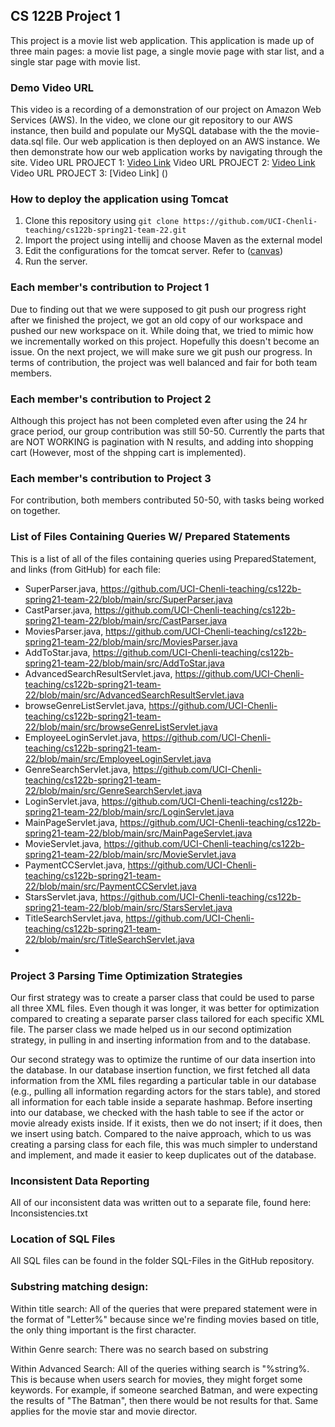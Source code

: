 ## CS 122B Project 1

This project is a movie list web application. This application is made up of three main pages: a movie list page, a single movie page with star list, and a single star page with movie list.

### Demo Video URL

This video is a recording of a demonstration of our project on Amazon Web Services (AWS). In the video, we clone our git repository to our AWS instance, then build and populate our MySQL database with the the movie-data.sql file. Our web application is then deployed on an AWS instance. We then demonstrate how our web application works by navigating through the site.
Video URL PROJECT 1: [Video Link](https://drive.google.com/file/d/1s6JTrQert-9AaPNvnPzMKgnN08Rd1UaK/view?usp=sharing)
Video URL PROJECT 2: [Video Link](https://www.youtube.com/watch?v=oDBuBBeYzPM)
Video URL PROJECT 3: [Video Link] ()

### How to deploy the application using Tomcat

1. Clone this repository using `git clone https://github.com/UCI-Chenli-teaching/cs122b-spring21-team-22.git`
2. Import the project using intellij and choose Maven as the external model
3. Edit the configurations for the tomcat server. Refer to ([canvas](https://canvas.eee.uci.edu/courses/36596/pages/intellij-idea-tomcat-configuration))
4. Run the server.

### Each member's contribution to Project 1

Due to finding out that we were supposed to git push our progress right after we finished the project, we got an old copy of our workspace and pushed our new workspace on it. While doing that, we tried to mimic how we incrementally worked on this project. Hopefully this doesn't become an issue. On the next project, we will make sure we git push our progress. In terms of contribution, the project was well balanced and fair for both team members.

### Each member's contribution to Project 2

Although this project has not been completed even after using the 24 hr grace period, our group contribution was still 50-50. Currently the parts that are NOT WORKING is pagination with N results, and adding into shopping cart (However, most of the shpping cart is implemented).

### Each member's contribution to Project 3
For contribution, both members contributed 50-50, with tasks being worked on together.


### List of Files Containing Queries W/ Prepared Statements
This is a list of all of the files containing queries using PreparedStatement, and links (from GitHub) for each file:
- SuperParser.java, https://github.com/UCI-Chenli-teaching/cs122b-spring21-team-22/blob/main/src/SuperParser.java
- CastParser.java, https://github.com/UCI-Chenli-teaching/cs122b-spring21-team-22/blob/main/src/CastParser.java
- MoviesParser.java, https://github.com/UCI-Chenli-teaching/cs122b-spring21-team-22/blob/main/src/MoviesParser.java
- AddToStar.java, https://github.com/UCI-Chenli-teaching/cs122b-spring21-team-22/blob/main/src/AddToStar.java
- AdvancedSearchResultServlet.java, https://github.com/UCI-Chenli-teaching/cs122b-spring21-team-22/blob/main/src/AdvancedSearchResultServlet.java
- browseGenreListServlet.java, https://github.com/UCI-Chenli-teaching/cs122b-spring21-team-22/blob/main/src/browseGenreListServlet.java
- EmployeeLoginServlet.java, https://github.com/UCI-Chenli-teaching/cs122b-spring21-team-22/blob/main/src/EmployeeLoginServlet.java
- GenreSearchServlet.java, https://github.com/UCI-Chenli-teaching/cs122b-spring21-team-22/blob/main/src/GenreSearchServlet.java
- LoginServlet.java, https://github.com/UCI-Chenli-teaching/cs122b-spring21-team-22/blob/main/src/LoginServlet.java
- MainPageServlet.java, https://github.com/UCI-Chenli-teaching/cs122b-spring21-team-22/blob/main/src/MainPageServlet.java
- MovieServlet.java, https://github.com/UCI-Chenli-teaching/cs122b-spring21-team-22/blob/main/src/MovieServlet.java
- PaymentCCServlet.java, https://github.com/UCI-Chenli-teaching/cs122b-spring21-team-22/blob/main/src/PaymentCCServlet.java
- StarsServlet.java, https://github.com/UCI-Chenli-teaching/cs122b-spring21-team-22/blob/main/src/StarsServlet.java
- TitleSearchServlet.java, https://github.com/UCI-Chenli-teaching/cs122b-spring21-team-22/blob/main/src/TitleSearchServlet.java
- 


### Project 3 Parsing Time Optimization Strategies
Our first strategy was to create a parser class that could be used to parse all three XML files. Even though it was longer, it was better for optimization
compared to creating a separate parser class tailored for each specific XML file. The parser class we made helped us in our second optimization strategy, in pulling in and inserting information from and to the database.

Our second strategy was to optimize the runtime of our data insertion into the database. In our database insertion function, we first fetched all data information from the XML files regarding a particular table in our database (e.g., pulling all information regarding actors for the stars table), and stored all information for each table inside a separate hashmap. Before inserting into our database, we checked with the hash table to see if the actor or movie already exists inside. If it exists, then we do not insert; if it does, then we insert using batch. Compared to the naive approach, which to us was creating a parsing class for each file, this was much simpler to understand and implement, and made it easier to keep duplicates
out of the database.


### Inconsistent Data Reporting
All of our inconsistent data was written out to a separate file, found here: Inconsistencies.txt


### Location of SQL Files
All SQL files can be found in the folder SQL-Files in the GitHub repository. 


### Substring matching design:

Within title search: All of the queries that were prepared statement were in the format of "Letter%" because since we're finding movies based on title, the only thing important is the first character.

Within Genre search: There was no search based on substring

Within Advanced Search: All of the queries withing search is "%string%. This is because when users search for movies, they might forget some keywords. For example, if someone searched Batman, and were expecting the results of "The Batman", then there would be not results for that. Same applies for the movie star and movie director.
